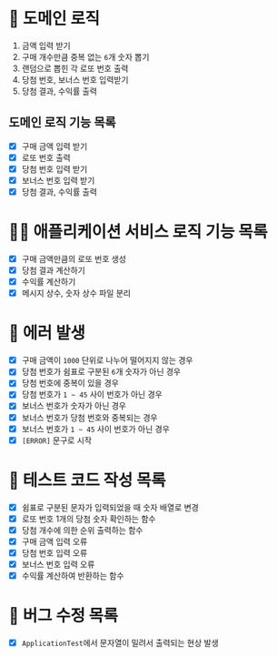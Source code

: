 # 🚀 도메인 로직

1. 금액 입력 받기
2. 구매 개수만큼 중복 없는 `6`개 숫자 뽑기
3. 랜덤으로 뽑힌 각 로또 번호 출력
4. 당첨 번호, 보너스 번호 입력받기
5. 당첨 결과, 수익률 출력

## 도메인 로직 기능 목록

- [x] 구매 금액 입력 받기
- [x] 로또 번호 출력
- [x] 당첨 번호 입력 받기
- [x] 보너스 번호 입력 받기
- [x] 당첨 결과, 수익률 출력

# 🧑‍💻 애플리케이션 서비스 로직 기능 목록

- [x] 구매 금액만큼의 로또 번호 생성
- [x] 당첨 결과 계산하기
- [x] 수익률 계산하기
- [x] 메시지 상수, 숫자 상수 파일 분리

# 🚫 에러 발생

- [x] 구매 금액이 `1000` 단위로 나누어 떨어지지 않는 경우
- [x] 당첨 번호가 쉼표로 구분된 `6`개 숫자가 아닌 경우
- [x] 당첨 번호에 중복이 있을 경우
- [x] 당첨 번호가 `1 ~ 45` 사이 번호가 아닌 경우
- [x] 보너스 번호가 숫자가 아닌 경우
- [x] 보너스 번호가 당첨 번호와 중복되는 경우
- [x] 보너스 번호가 `1 ~ 45` 사이 번호가 아닌 경우
- [x] `[ERROR]` 문구로 시작

# 🔖 테스트 코드 작성 목록

- [x] 쉼표로 구분된 문자가 입력되었을 때 숫자 배열로 변경
- [x] 로또 번호 1개의 당첨 숫자 확인하는 함수
- [x] 당첨 개수에 의한 순위 출력하는 함수
- [x] 구매 금액 입력 오류
- [x] 당첨 번호 입력 오류
- [x] 보너스 번호 입력 오류
- [x] 수익률 계산하여 반환하는 함수

# 🐞 버그 수정 목록

- [x] `ApplicationTest`에서 문자열이 밀려서 출력되는 현상 발생
